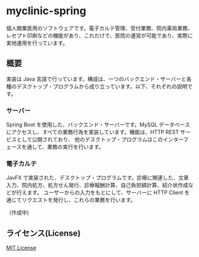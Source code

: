 # myclinic-spring

個人開業医用のソフトウェアです。電子カルテ管理、受付業務、院内薬局業務、レセプト印刷などの機能があり、これだけで、医院の運営が可能であり、実際に実地運用を行っています。

## 概要

実装は Java 言語で行っています。構成は、一つのバックエンド・サーバーと各種のデスクトップ・プログラムから成り立っています。以下、それぞれの説明です。

### サーバー

Spring Boot を使用した、バックエンド・サーバーです。MySQL データベースにアクセスし、すべての業務行為を実装しています。機能は、HTTP REST サービスとして公開されており、
他のデスクトップ・プログラムはこのインターフェースを通して、業務の実行を行います。

### 電子カルテ

JavFX で実装された、デスクトップ・プログラムです。診療に関連した、文章入力、院内処方、処方せん発行、診療報酬計算、自己負担額計算、紹介状作成などが行えます。
ユーザーからの入力をもとにして、サーバーに HTTP Client を通じてリクエストを発行し、これらの業務を行います。

（作成中)

## ライセンス(License)

[MIT License]("http://github.com/hangilc/myclinic-spring/LICENSE")
